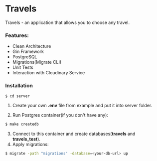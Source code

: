 # Travels
Travels - an application that allows you to choose any travel.

### Features:
* Clean Architecture
* Gin Framework
* PostgreSQL
* Migrations(Migrate CLI)
* Unit Tests
* Interaction with Cloudinary Service

### Installation

```bash
$ cd server
```

1. Create your own **.env** file from example and put it into server folder.

2. Run Postgres container(if you don't have any):
```bash
$ make createdb
```
3. Connect to this container and create databases(**travels** and **travels_test**).
4. Apply migrations:
```bash
$ migrate -path "migrations" -database=<your-db-url> up
```
